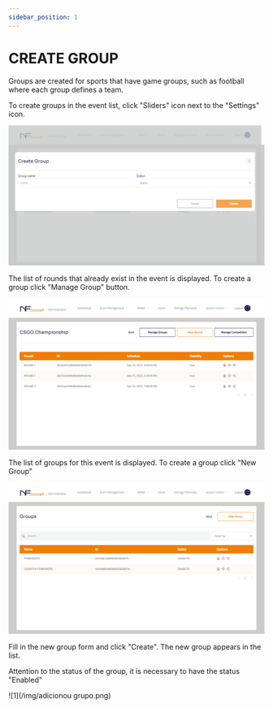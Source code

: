 ```yaml
---
sidebar_position: 1
---
```


# CREATE GROUP

Groups are created for sports that have game groups, such as football where each group defines a team.

To create groups in the event list, click "Sliders" icon next to the "Settings" icon.

![1](/img/novogrupo.png)

The list of rounds that already exist in the event is displayed. To create a group click "Manage Group" button.

![1](/img/criandogrupo.png)

The list of groups for this event is displayed. To create a group click "New Group"

![1](/img/addgrupo.png)

Fill in the new group form and click "Create". The new group appears in the list.

Attention to the status of the group, it is necessary to have the status "Enabled"

![1](/img/adicionou grupo.png)
